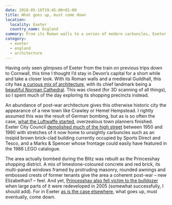 ```yaml
---
date: 2018-05-16T19:45:00+01:00
title: What goes up, must come down
location:
  locality: Exeter
  country_name: England
summary: From its Roman walls to a series of modern carbuncles, Exeter has a curious mix of architecture, but not nearly as much as it once did.
category:
  - exeter
  - england
  - architecture
---
```


Having only seen glimpses of Exeter from the train on previous trips down to Cornwall, this time I thought I’d stay in Devon’s capital for a short while and take a closer look. With its Roman walls and a medieval Guildhall, this city has [a curious mix of architecture][1], with its chief landmark being a [beautiful Norman Cathedral][2]. This was closed (for 3D scanning of all things), so I spent much of the day exploring its shopping precincts instead.

An abundance of post-war architecture gives this otherwise historic city the appearance of a new town like Crawley or Hemel Hempstead. I rightly assumed this was the result of German bombing, but as is so often the case, [what the Luftwaffe started][3], overzealous town planners finished. Exeter City Council [demolished much of the high street][4] between 1950 and 1980 with stretches of it now home to unsightly carbuncles such as an insipid brown brick-clad building currently occupied by Sports Direct and Tesco, and a Marks & Spencer whose frontage could easily have featured in the 1986 LEGO catalogue.

The area actually bombed during the Blitz was rebuilt as the Princesshay shopping district. A mix of limestone-coloured concrete and red brick, its multi-paned windows framed by protruding masonry, rounded awnings and embossed crests of former tenants give the area a coherent post-war – new Elizabethan? – feel. And yet, [Princesshay also fell victim to the bulldozer][5] when large parts of it were redeveloped in 2005 (somewhat successfully, I should add). For in Exeter [as is the case elsewhere][6], what goes up, must eventually, come down.

[1]: http://www.jonestheplanner.co.uk/2013/09/exeter-phoenix.html
[2]: https://en.wikipedia.org/wiki/Exeter_Cathedral
[3]: https://en.wikipedia.org/wiki/Baedeker_Blitz
[4]: https://demolition-exeter.blogspot.co.uk/2013/04/the-destruction-of-high-street-after.html
[5]: http://www.exetermemories.co.uk/em/princesshayphotos.php
[6]: /2017/060/a1/paradise_circus/
